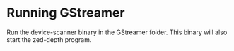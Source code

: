 # Running GStreamer
Run the device-scanner binary in the GStreamer folder.
This binary will also start the zed-depth program.
